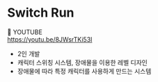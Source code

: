 # Switch Run

:pushpin: YOUTUBE  
https://youtu.be/8JWsrTKi53I

- 2인 개발
- 캐릭터 스위칭 시스템, 장애물을 이용한 레벨 디자인
- 장애물에 따라 특정 캐릭터를 사용하게 만드는 시스템
